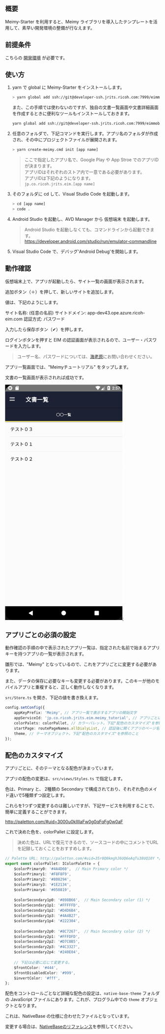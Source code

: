 
## 概要

Meimy-Starter を利用すると、Meimy ライブラリを導入したテンプレートを活用して、素早い開発環境の整備が行なえます。

## 前提条件

こちらの [開発環境](developmentEnv.md) が必要です。

## 使い方

1. yarn で global に Meimy-Starter をインストールします。

    ```bash
    > yarn global add ssh://git@developer-ssh.jrits.ricoh.com:7999/eimmobile/meimy-starter.git
    ```
    
    また、この手順では使わないのですが、独自の文書一覧画面や文書詳細画面を作成するときに便利なツールもインストールしておきます。

    ```bash
    yarn global add ssh://git@developer-ssh.jrits.ricoh.com:7999/eimmobile/meimy-utils.git
    ```

1. 任意のフォルダで、下記コマンドを実行します。アプリ名のフォルダが作成され、その中にプロジェクトファイルが展開されます。

    ```bash
    > yarn create-meimy.cmd init [app name]
    ```

    > ここで指定したアプリ名で、Google Play や App Stroe でのアプリIDが決まります。  
    > アプリIDはそれぞれのストア内で一意である必要があります。  
    > アプリIDは下記のようになります。  
    > ```jp.co.ricoh.jrits.eim.[app name]```

1. そのフォルダに cd して、Visual Studio Code を起動します。

    ```bash
    > cd [app name]
    > code .
    ```

1. Android Studio を起動し、AVD Manager から 仮想端末 を起動します。

    > Android Studio を起動しなくても、コマンドラインから起動できます。  
    > https://developer.android.com/studio/run/emulator-commandline

1. Visual Studio Code で、デバッグ'Android Debug'を開始します。

## 動作確認

仮想端末上で、アプリが起動したら、サイト一覧の画面が表示されます。

追加ボタン（＋）を押して、新しいサイトを追加します。

値は、下記のようにします。

サイト名称: (任意の名前)
サイトドメイン: app-dev43.ope.azure.ricoh-eim.com
認証方式: パスワード

入力したら保存ボタン（✔）を押します。

ログインボタンを押すと EIM の認証画面が表示されるので、ユーザー・パスワードを入力します。

> ユーザー名、パスワードについては、[海老原](mailto:kenji.ebihara@jp.ricoh.com)にお問い合わせください。

アプリ一覧画面では、"Meimyチュートリアル" をタップします。

文書の一覧画面が表示されれば成功です。

![app-list](./start-meimy-2.png);

## アプリごとの必須の設定

動作確認の手順の中で表示されたアプリ一覧は、指定された名前で始まるアプリキーを持つアプリの一覧が表示されます。

雛形では、"Meimy" となっているので、これをアプリごとに変更する必要があります。

また、データの保存に必要なキーも変更する必要があります。このキーが他のモバイルアプリと重複すると、正しく動作しなくなります。

`src/Store.ts` を開き、下記の値を書き換えます。

```ts
config.setConfig({
    appKeyPrefix: 'Meimy', // アプリ一覧で表示するアプリの開始文字
    appServiceId: 'jp.co.ricoh.jrits.eim.meimy_tutorial', // アプリごとに一意となる名前。meimy_tutorial の部分を書き換える
    colorPalets: colorPallet, // カラーパレット。下記"配色のカスタマイズ"を参照のこと
    startPage: routePageNames.allDialyList, // 認証後に開くアプリのページ名
    theme, // テーマオブジェクト。下記"配色のカスタマイズ"を参照のこと
});
```

## 配色のカスタマイズ

アプリごとに、そのテーマとなる配色が決まっています。

アプリの配色の変更は、`src/views/Styles.ts` で指定します。

色は、Primary と、 2種類の Secondary で構成されており、それぞれ色のメイド違いで5種類ずつ設定します。

これらを1つずつ変更するのは難しいですが、下記サービスを利用することで、簡単に定義することができます。

http://paletton.com/#uid=3000u0kllllaFw0g0qFqFg0w0aF

これで決めた色を、colorPallet に設定します。

> 決めた色は、URLで復元できるので、ソースコードの中にコメントでURLを記録しておくことをおすすめします。

```ts
// Palette URL: http://paletton.com/#uid=35r0Q0kmghJ6UQ6eAqTu38UQ10Y */
export const colorPallet: IColorPalette = {
    $colorPrimary0: '#4A4D60',	// Main Primary color */
    $colorPrimary1: '#F8F8F9',
    $colorPrimary2: '#808294',
    $colorPrimary3: '#1E2134',
    $colorPrimary4: '#050819',

    $colorSecondary1p0: '#898B66',	// Main Secondary color (1) */
    $colorSecondary1p1: '#FFFFFD',
    $colorSecondary1p2: '#D4D6B4',
    $colorSecondary1p3: '#4A4B27',
    $colorSecondary1p4: '#222304',

    $colorSecondary2p0: '#8C7267',	// Main Secondary color (2) */
    $colorSecondary2p1: '#FFFDFD',
    $colorSecondary2p2: '#D7C0B5',
    $colorSecondary2p3: '#4C3327',
    $colorSecondary2p4: '#240E04',

    // 下記は必要に応じて変更する。
    $frontColor: '#444',
    $frontDisabledColor: '#999',
    $invertColor: '#fff',
};
```

配色をコントロールごとなど詳細な配色の設定は、`native-base-theme` フォルダの JavaScript ファイルにあります。これが、プログラム中での `theme` オブジェクトとなります。

これは、NativeBase の仕様に合わせたファイルとなっています。

変更する場合は、[NativeBaseのリファレンス](https://docs.nativebase.io/docs/ThemeVariables.html)を参照してください。
